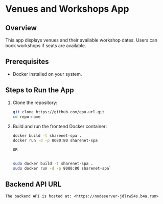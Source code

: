 # Venues and Workshops App

## Overview
This app displays venues and their available workshop dates. Users can book workshops if seats are available.

## Prerequisites
- Docker installed on your system.

## Steps to Run the App
1. Clone the repository:
   ```bash
   git clone https://github.com/epo-url.git
   cd repo-name

2. Build and run the frontend Docker container:
    ```bash
    docker build -t sharenet-spa . 
    docker run -d -p 8080:80 sharenet-spa

    OR 
    
    
    sudo docker build -t sharenet-spa . 
    sudo docker run -d -p 8080:80 sharenet-spa`
    ```



## Backend API URL
```
The backend API is hosted at: <https://nodeserver-jdlrw54s.b4a.run>
```
